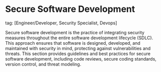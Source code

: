 # Secure Software Development
tag: [Engineer/Developer, Security Specialist, Devops]

Secure software development is the practice of integrating security measures throughout the entire software development lifecycle (SDLC). This approach ensures that software is designed, developed, and maintained with security in mind, protecting against vulnerabilities and threats. This section provides guidelines and best practices for secure software development, including code reviews, secure coding standards, version control, and threat modeling.
